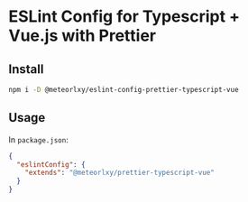 # ESLint Config for Typescript + Vue.js with Prettier

## Install

```sh
npm i -D @meteorlxy/eslint-config-prettier-typescript-vue
```

## Usage

In `package.json`:

```json
{
  "eslintConfig": {
    "extends": "@meteorlxy/prettier-typescript-vue"
  }
}
```
